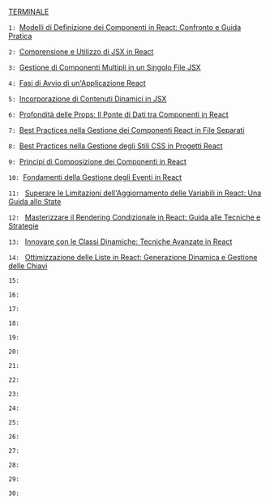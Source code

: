 [TERMINALE](./Documentation/00-Terminale.md)

`1: `[Modelli di Definizione dei Componenti in React: Confronto e Guida Pratica](./Documentation/01-Modelli-Definizione-Componenti-React.md)

`2: `[Comprensione e Utilizzo di JSX in React](./Documentation/02-Comprensione-Utilizzo-JSX-React.md)

`3: `[Gestione di Componenti Multipli in un Singolo File JSX](./Documentation/03-Gestione-Componenti-Multipli-File-JSX.md)

`4: `[Fasi di Avvio di un'Applicazione React](./Documentation/04-Fasi-Avvio-Applicazione-React.md)

`5: `[Incorporazione di Contenuti Dinamici in JSX](./Documentation/05-Incorporazione-Contenuti-Dinamici-JSX.md)

`6: `[Profondità delle Props: Il Ponte di Dati tra Componenti in React](./Documentation/06-Profondita-Props-Ponte-Dati-React.md)

`7: `[Best Practices nella Gestione dei Componenti React in File Separati](./Documentation/07-Best-Practices-Gestione-Componenti-React.md)

`8: `[Best Practices nella Gestione degli Stili CSS in Progetti React](./Documentation/08-Best-Practices-Gestione-Stili-CSS-React.md)

`9: `[Principi di Composizione dei Componenti in React](./Documentation/09-Principi-Composizione-Componenti-React.md)

`10: `[Fondamenti della Gestione degli Eventi in React](./Documentation/10-Fondamenti-Gestione-Eventi-React.md)

`11: ` [Superare le Limitazioni dell'Aggiornamento delle Variabili in React: Una Guida allo State](./Documentation/11-Superare-Limitazioni-Aggiornamento-Variabili-React.md)

`12: ` [Masterizzare il Rendering Condizionale in React: Guida alle Tecniche e Strategie](./Documentation/12-Masterizzare-Rendering-Condizionale-React.md)

`13: ` [Innovare con le Classi Dinamiche: Tecniche Avanzate in React](./Documentation/13-Innovare-Classi-Dinamiche-React.md)

`14: ` [Ottimizzazione delle Liste in React: Generazione Dinamica e Gestione delle Chiavi](./Documentation/14-Ottimizzazione-Liste-React.md)

`15: ` []()

`16: ` []()

`17: ` []()

`18: ` []()

`19: ` []()

`20: ` []()

`21: ` []()

`22: ` []()

`23: ` []()

`24: ` []()

`25: ` []()

`26: ` []()

`27: ` []()

`28: ` []()

`29: ` []()

`30: ` []()
